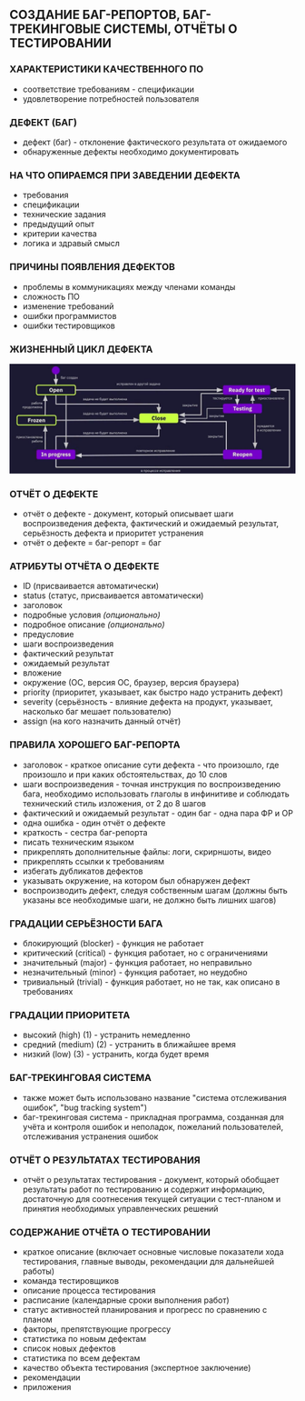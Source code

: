## СОЗДАНИЕ БАГ-РЕПОРТОВ, БАГ-ТРЕКИНГОВЫЕ СИСТЕМЫ, ОТЧЁТЫ О ТЕСТИРОВАНИИ

### ХАРАКТЕРИСТИКИ КАЧЕСТВЕННОГО ПО
* соответствие требованиям - спецификации
* удовлетворение потребностей пользователя

### ДЕФЕКТ (БАГ)
* дефект (баг) - отклонение фактического результата от ожидаемого
* обнаруженные дефекты необходимо документировать

### НА ЧТО ОПИРАЕМСЯ ПРИ ЗАВЕДЕНИИ ДЕФЕКТА
* требования
* спецификации
* технические задания
* предыдущий опыт
* критерии качества
* логика и здравый смысл

### ПРИЧИНЫ ПОЯВЛЕНИЯ ДЕФЕКТОВ
* проблемы в коммуникациях между членами команды
* сложность ПО
* изменение требований
* ошибки программистов
* ошибки тестировщиков

### ЖИЗНЕННЫЙ ЦИКЛ ДЕФЕКТА
![Жизненный цикл дефекта](img/bug_life_cycle.jpg)

### ОТЧЁТ О ДЕФЕКТЕ
* отчёт о дефекте - документ, который описывает шаги воспроизведения дефекта, фактический и ожидаемый результат, серьёзность дефекта и приоритет устранения
* отчёт о дефекте = баг-репорт = баг

### АТРИБУТЫ ОТЧЁТА О ДЕФЕКТЕ
* ID (присваивается автоматически)
* status (статус, присваивается автоматически)
* заголовок
* подробные условия *(опционально)*
* подробное описание *(опционально)*
* предусловие
* шаги воспроизведения
* фактический результат
* ожидаемый результат
* вложение
* окружение (ОС, версия ОС, браузер, версия браузера)
* priority (приоритет, указывает, как быстро надо устранить дефект)
* severity (серьёзность - влияние дефекта на продукт, указывает, насколько баг мешает пользователю)
* assign (на кого назначить данный отчёт)

### ПРАВИЛА ХОРОШЕГО БАГ-РЕПОРТА
* заголовок - краткое описание сути дефекта - что произошло, где произошло и при каких обстоятельствах, до 10 слов
* шаги воспроизведения - точная инструкция по воспроизведению бага, необходимо использовать глаголы в инфинитиве и соблюдать технический стиль изложения, от 2 до 8 шагов
* фактический и ожидаемый результат - один баг - одна пара ФР и ОР
* одна ошибка - один отчёт о дефекте
* краткость - сестра баг-репорта
* писать техническим языком
* прикреплять дополнительные файлы: логи, скрирншоты, видео
* прикреплять ссылки к требованиям
* избегать дубликатов дефектов
* указывать окружение, на котором был обнаружен дефект
* воспроизводить дефект, следуя собственным шагам (должны быть указаны все необходимые шаги, не должно быть лишних шагов)

### ГРАДАЦИИ СЕРЬЁЗНОСТИ БАГА
* блокирующий (blocker) - функция не работает
* критический (critical) - функция работает, но с ограничениями
* значительный (major) - функция работает, но неправильно
* незначительный (minor) - функция работает, но неудобно
* тривиальный (trivial) - функция работает, но не так, как описано в требованиях

### ГРАДАЦИИ ПРИОРИТЕТА
* высокий (high) (1) - устранить немедленно
* средний (medium) (2) - устранить в ближайшее время
* низкий (low) (3) - устранить, когда будет время

### БАГ-ТРЕКИНГОВАЯ СИСТЕМА
* также может быть использовано название "система отслеживания ошибок", "bug tracking system")
* баг-трекинговая система - прикладная программа, созданная для учёта и контроля ошибок и неполадок, пожеланий пользователей, отслеживания устранения ошибок

### ОТЧЁТ О РЕЗУЛЬТАТАХ ТЕСТИРОВАНИЯ
* отчёт о результатах тестирования - документ, который обобщает результаты работ по тестированию и содержит информацию, достаточную для соотнесения текущей ситуации с тест-планом и принятия необходимых управленческих решений

### СОДЕРЖАНИЕ ОТЧЁТА О ТЕСТИРОВАНИИ
* краткое описание (включает основные числовые показатели хода тестирования, главные выводы, рекомендации для дальнейшей работы)
* команда тестировщиков
* описание процесса тестирования
* расписание (календарные сроки выполнения работ)
* статус активностей планирования и прогресс по сравнению с планом
* факторы, препятствующие прогрессу
* статистика по новым дефектам
* список новых дефектов
* статистика по всем дефектам
* качество объекта тестирования (экспертное заключение)
* рекомендации
* приложения
